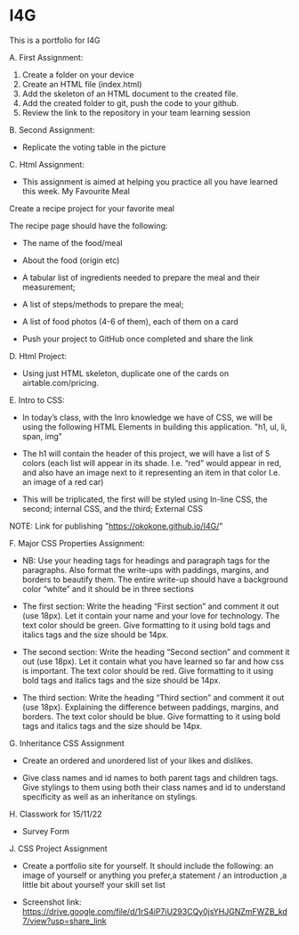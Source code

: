 # I4G
This is a portfolio for I4G

A. First Assignment:
1. Create a folder on your device
2. Create an HTML file (index.html)
3. Add the skeleton of an HTML document to the created file.
4. Add the created folder to git, push the code to your github.
5. Review the link to the repository in your team learning session

B. Second Assignment:
- Replicate the voting table in the picture

C. Html Assignment:
- This assignment is aimed at helping you practice all you have learned this week. My Favourite Meal

Create a recipe project for your favorite meal

The recipe page should have the following:

- The name of the food/meal
- About the food (origin etc)
- A tabular list of ingredients needed to prepare the meal and their measurement;
- A list of steps/methods to prepare the meal;
- A list of food photos (4-6 of them), each of them on a card

- Push your project to GitHub once completed and share the link 

D. Html Project:
- Using just HTML skeleton, duplicate one of the cards on airtable.com/pricing.

E. Intro to CSS:
- In today’s class, with the Inro knowledge we have of CSS, we will be using the following HTML Elements in building this application. "h1, ul, li, span, img"

- The h1 will contain the header of this project, we will have a list of 5 colors (each list will appear in its shade. I.e. “red” would appear in red, and also have an image next to it representing an item in that color I.e. an image of a red car)

- This will be triplicated, the first will be styled using In-line CSS, the second; internal CSS, and the third; External CSS

NOTE: Link for publishing "https://okokone.github.io/I4G/"

F. Major CSS Properties Assignment:
- NB: Use your heading tags for headings and paragraph tags for the paragraphs. Also format the write-ups with paddings, margins, and borders to beautify them.
The entire write-up should have a background color “white” and it should be in three sections

- The first section: Write the heading “First section” and comment it out (use 18px). Let it contain your name and your love for technology. The text color should be green. Give formatting to it using bold tags and italics tags and the size should be 14px.

- The second section: Write the heading “Second section” and comment it out (use 18px). Let it contain what you have learned so far and how css is important. The text color should be red. Give formatting to it using bold tags and italics tags and the size should be 14px.

- The third section: Write the heading “Third section” and comment it out (use 18px). Explaining the difference between paddings, margins, and borders. The text color should be blue. Give formatting to it using bold tags and italics tags and the size should be 14px.

G. Inheritance CSS Assignment
- Create an ordered and unordered list of your likes and dislikes.

- Give class names and id names to both parent tags and children tags. Give stylings to them using both their class names and id to understand specificity as well as an inheritance on stylings.

H. Classwork for 15/11/22
- Survey Form

J. CSS Project Assignment
- Create a portfolio site for yourself. It should include the following: an image of yourself or anything you prefer,a statement / an introduction ,a little bit about yourself
your skill set list

- Screenshot link: https://drive.google.com/file/d/1rS4iP7iU293CQy0jsYHJGNZmFWZB_kd7/view?usp=share_link
